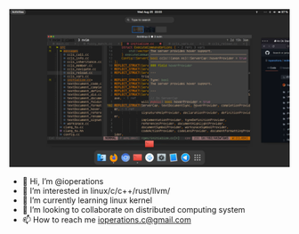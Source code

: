 <img src="nvim.png">

- 👋 Hi, I’m @ioperations
- 👀 I’m interested in linux/c/c++/rust/llvm/
- 🌱 I’m currently learning linux kernel
- 💞️ I’m looking to collaborate on distributed computing system
- 📫 How to reach me ioperations.c@gmail.com


<!---
ioperations/ioperations is a ✨ special ✨ repository because its `README.md` (this file) appears on your GitHub profile.
You can click the Preview link to take a look at your changes.
--->
